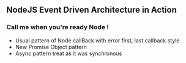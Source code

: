 ## NodeJS Event Driven Architecture in Action

### Call me when you're ready Node !

* Usual pattern of Node callBack with error first, last callback style
* New Promise Object pattern
* Async pattern treat as it was synchronous

